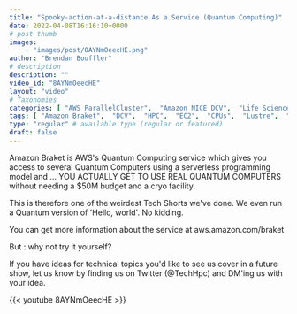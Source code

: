 ```yaml
---
title: "Spooky-action-at-a-distance As a Service (Quantum Computing)"
date: 2022-04-08T16:16:10+0000
# post thumb
images:
    - "images/post/8AYNmOeecHE.png"
author: "Brendan Bouffler"
# description
description: ""
video_id: "8AYNmOeecHE"
layout: "video"
# Taxonomies
categories: [ "AWS ParallelCluster",  "Amazon NICE DCV",  "Life Sciences", ]
tags: [ "Amazon Braket",  "DCV",  "HPC",  "EC2",  "CPUs",  "Lustre",  "vizualization",  "quantum",  "ParallelCluster",  "quantum computing",  "GPUs",  "Storage",  "supercomputer",  "Schedulers",  "Covid-19",  "High Performance Computing",  "virtualization",  "QPUs",  "techshorts", ]
type: "regular" # available type (regular or featured)
draft: false
---
```


Amazon Braket is AWS's Quantum Computing service which gives you access to several Quantum Computers using a serverless programming model and ... YOU ACTUALLY GET TO USE REAL QUANTUM COMPUTERS without needing a $50M budget and a cryo facility.

This is therefore one of the weirdest Tech Shorts we've done. We even run a Quantum version of 'Hello, world'. No kidding.

You can get more information about the service at aws.amazon.com/braket

But : why not try it yourself?

If you have ideas for technical topics you'd like to see us cover in a future show, let us know by finding us on Twitter (@TechHpc) and DM'ing us with your idea.

{{< youtube 8AYNmOeecHE >}}